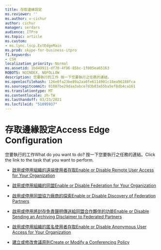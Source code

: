 ```yaml
---
title: 存取邊緣設定
ms.reviewer: ''
ms.author: v-cichur
author: cichur
manager: serdars
audience: ITPro
ms.topic: article
ms.custom:
- ms.lync.lscp.ExtEdgeMain
ms.prod: skype-for-business-itpro
f1.keywords:
- CSH
localization_priority: Normal
ms.assetid: 1bd49911-df70-4f96-85bc-1f005ea65163
ROBOTS: NOINDEX, NOFOLLOW
description: 您要執行的工作 按一下您要執行之任務的連結。
ms.openlocfilehash: 126e0fa23be89a2aa0fe6114901c18ea96188fca
ms.sourcegitcommit: 01087be29daa3abce7d3b03a55ba5ef8db4ca161
ms.translationtype: MT
ms.contentlocale: zh-TW
ms.lasthandoff: 03/23/2021
ms.locfileid: "51095937"
---
```

# <a name="access-edge-configuration"></a><span data-ttu-id="64c02-104">存取邊緣設定</span><span class="sxs-lookup"><span data-stu-id="64c02-104">Access Edge Configuration</span></span>

<span data-ttu-id="64c02-105">您要執行的工作</span><span class="sxs-lookup"><span data-stu-id="64c02-105">What do you want to do?</span></span> <span data-ttu-id="64c02-106">按一下您要執行之任務的連結。</span><span class="sxs-lookup"><span data-stu-id="64c02-106">Click the link to the task that you want to perform.</span></span>

- [<span data-ttu-id="64c02-107">啟用或停用組織的遠端使用者存取</span><span class="sxs-lookup"><span data-stu-id="64c02-107">Enable or Disable Remote User Access for Your Organization</span></span>](/previous-versions/office/lync-server-2013/lync-server-2013-enable-or-disable-federation-and-public-im-connectivity)

- [<span data-ttu-id="64c02-108">啟用或停用組織的同盟</span><span class="sxs-lookup"><span data-stu-id="64c02-108">Enable or Disable Federation for Your Organization</span></span>](/previous-versions/office/lync-server-2013/lync-server-2013-configure-policies-to-control-public-user-access)

- [<span data-ttu-id="64c02-109">啟用或停用同盟協力廠商的探索</span><span class="sxs-lookup"><span data-stu-id="64c02-109">Enable or Disable Discovery of Federation Partners</span></span>](/previous-versions/office/lync-server-2013/lync-server-2013-enable-or-disable-discovery-of-federation-partners)

- [<span data-ttu-id="64c02-110">啟用或停用將封存免責聲明傳送給同盟合作夥伴的功能</span><span class="sxs-lookup"><span data-stu-id="64c02-110">Enable or Disable Sending an Archiving Disclaimer to Federated Partners</span></span>](/previous-versions/office/lync-server-2013/lync-server-2013-enable-or-disable-sending-an-archiving-disclaimer-to-federated-partners)

- [<span data-ttu-id="64c02-111">啟用或停用組織的匿名使用者存取</span><span class="sxs-lookup"><span data-stu-id="64c02-111">Enable or Disable Anonymous User Access for Your Organization</span></span>](/previous-versions/office/lync-server-2013/lync-server-2013-configure-policies-to-control-public-user-access)

- [<span data-ttu-id="64c02-112">建立或修改會議原則</span><span class="sxs-lookup"><span data-stu-id="64c02-112">Create or Modify a Conferencing Policy</span></span>](/previous-versions/office/lync-server-2013/lync-server-2013-create-or-modify-a-conferencing-policy)